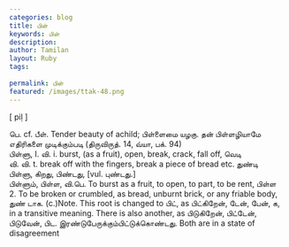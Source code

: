 ```yaml
---
categories: blog
title: பிள்
keywords: பிள்
description: 
author: Tamilan
layout: Ruby
tags: 
 
permalink: பிள்
featured: /images/ttak-48.png
---
```

  
[ piḷ ]  
  
பெ. cf. பீள். Tender beauty of achild; பிள்ளைமை யழகு. தன் பிள்ளழியாமே எதிரிகளை முடிக்கும்படி (திருவிருத். 14, வ்யா, பக். 94)  
பிள்ளு, I. வி. i. burst, (as a fruit), open, break, crack, fall off, வெடி  
வி. வி. t. break off with the fingers, break a piece of bread etc. துண்டி  
பிள்ளு, கிறது, பிண்டது, [vul. புண்டது.]  
பிள்ளும், பிள்ள, வி.பெ. To burst as a fruit, to open, to part, to be rent, பிள்ள  
2. To be broken or crumbled, as bread, unburnt brick, or any friable body, துண் டாக. (c.)Note. This root is changed to பிட், as பிட்கிறேன், டேன், பேன், க, in a transitive meaning. There is also another, as பிடுகிறேன், பிட்டேன், பிடுவேன், பிட. இரண்டுபேருக்கும்பிட்டுக்கொண்டது. Both are in a state of disagreement